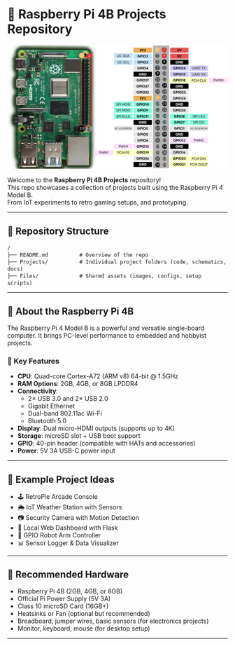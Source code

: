 # 🧠 Raspberry Pi 4B Projects Repository

![Raspberry Pi 4B GPIO Pinout](Files/rpipinout.png)

Welcome to the **Raspberry Pi 4B Projects** repository!  
This repo showcases a collection of projects built using the Raspberry Pi 4 Model B.  
From IoT experiments to retro gaming setups, and prototyping.

---

## 📁 Repository Structure

```
/
├── README.md          # Overview of the repo
├── Projects/          # Individual project folders (code, schematics, docs)
├── Files/             # Shared assets (images, configs, setup scripts)
```

---

## 🍓 About the Raspberry Pi 4B

The Raspberry Pi 4 Model B is a powerful and versatile single-board computer. It brings PC-level performance to embedded and hobbyist projects.

### 🔧 Key Features

- **CPU**: Quad-core Cortex-A72 (ARM v8) 64-bit @ 1.5GHz  
- **RAM Options**: 2GB, 4GB, or 8GB LPDDR4  
- **Connectivity**:  
  - 2× USB 3.0 and 2× USB 2.0  
  - Gigabit Ethernet  
  - Dual-band 802.11ac Wi-Fi  
  - Bluetooth 5.0  
- **Display**: Dual micro-HDMI outputs (supports up to 4K)  
- **Storage**: microSD slot + USB boot support  
- **GPIO**: 40-pin header (compatible with HATs and accessories)  
- **Power**: 5V 3A USB-C power input

---

## 🌱 Example Project Ideas

- 🕹️ RetroPie Arcade Console  
- 🌦️ IoT Weather Station with Sensors  
- 📷 Security Camera with Motion Detection  
- 📡 Local Web Dashboard with Flask  
- 🤖 GPIO Robot Arm Controller  
- 📊 Sensor Logger & Data Visualizer

---

## 🔧 Recommended Hardware

- Raspberry Pi 4B (2GB, 4GB, or 8GB)
- Official Pi Power Supply (5V 3A)
- Class 10 microSD Card (16GB+)
- Heatsinks or Fan (optional but recommended)
- Breadboard, jumper wires, basic sensors (for electronics projects)
- Monitor, keyboard, mouse (for desktop setup)

---
